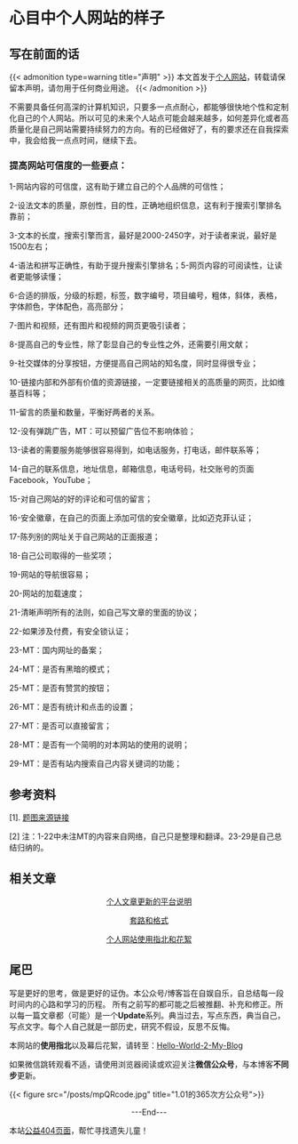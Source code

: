 # 心目中个人网站的样子



<!--more-->

<!-- 分类文章参考

 "Books|读书"   "Episodes|影视"    "做事"    "Chat|扯淡"
  
description: 文章内容的描述.

添加图片使用下面的代码，同时将图片放到/static/posts下

{{< figure src="/posts/test.jpg" title=""  >}}

 -->


## 写在前面的话

{{< admonition  type=warning title="声明" >}}
本文首发于[个人网站](https://miaobingyi.com/)，转载请保留本声明，请勿用于任何商业用途。
{{< /admonition >}}

不需要具备任何高深的计算机知识，只要多一点点耐心，都能够很快地个性和定制化自己的个人网站。所以可见的未来个人站点可能会越来越多，如何差异化或者高质量化是自己网站需要持续努力的方向。有的已经做好了，有的要求还在自我探索中，我会给我一点点时间，继续下去。


### 提高网站可信度的一些要点：

1-网站内容的可信度，这有助于建立自己的个人品牌的可信性；

2-设法文本的质量，原创性，目的性，正确地组织信息，这有利于搜索引擎排名靠前；

3-文本的长度，搜索引擎而言，最好是2000-2450字，对于读者来说，最好是1500左右；

4-语法和拼写正确性，有助于提升搜索引擎排名；5-网页内容的可阅读性，让读者更能够读懂；

6-合适的排版，分级的标题，标签，数字编号，项目编号，粗体，斜体，表格，字体颜色，字体配色，高亮部分；

7-图片和视频，还有图片和视频的网页更吸引读者；

8-提高自己的专业性，除了彰显自己的专业性之外，还需要引用文献；

9-社交媒体的分享按钮，方便提高自己网站的知名度，同时显得很专业；

10-链接内部和外部有价值的资源链接，一定要链接相关的高质量的网页，比如维基百科等；

11-留言的质量和数量，平衡好两者的关系。

12-没有弹跳广告，MT：可以预留广告位不影响体验；

13-读者的需要服务能够很容易得到，如电话服务，打电话，邮件联系等；

14-自己的联系信息，地址信息，邮箱信息，电话号码，社交账号的页面Facebook，YouTube；

15-对自己网站的好的评论和可信的留言；

16-安全徽章，在自己的页面上添加可信的安全徽章，比如迈克菲认证；

17-陈列别的网址关于自己网站的正面报道；

18-自己公司取得的一些奖项；

19-网站的导航很容易；

20-网站的加载速度；

21-清晰声明所有的法则，如自己写文章的里面的协议；

22-如果涉及付费，有安全锁认证；

23-MT：国内网址的备案；

24-MT：是否有黑暗的模式；

25-MT：是否有赞赏的按钮；

26-MT：是否有统计和点击的设置；

27-MT：是否可以直接留言；

28-MT：是否有一个简明的对本网站的使用的说明；

29-MT：是否有站内搜索自己内容关键词的功能；


## 参考资料

[1]. [题图来源链接](https://www.jwl-consulting.com/web-page-creation/)

[2] 注：1-22中未注MT的内容来自网络，自己只是整理和翻译。23-29是自己总结归纳的。


## 相关文章 


<center> 

[个人文章更新的平台说明](https://miaobingyi.com/2019/different-platforms-about-writing/)

[套路和格式](https://miaobingyi.com/2019/rountines-and-formats/)

[个人网站使用指北和花絮](https://miaobingyi.com/2018/hello-my-own-website/)

 </center>


## 尾巴
写是更好的思考，做是更好的证伪。本公众号/博客旨在自娱自乐，自总结每一段时间内的心路和学习的历程。 所有之前写的都可能之后被推翻、补充和修正。所以每一篇文章都（可能）是一个**Update**系列。典当过去，写点东西，典当自己，写点文字。每个人自己就是一部历史，研究不假设，反思不反悔。

本网站的**使用指北**以及幕后花絮，请转至：[Hello-World-2-My-Blog](https://miaobingyi.com/2018/hello-my-own-website/)

如果微信跳转观看不适，请使用浏览器阅读或欢迎关注**微信公众号**，与本博客**不同步**更新。

{{< figure src="/posts/mpQRcode.jpg" title="1.01的365次方公众号">}}

<center>  ---End---  </center>

本站[公益404页面](https://miaobingyi.com/404)，帮忙寻找遗失儿童！
